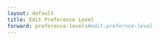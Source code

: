 ```yaml
---
layout: default
title: Edit Preference Level
forward: preference-levels#edit-prefernce-level
---
```

